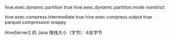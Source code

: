 
hive.exec.dynamic.partition
true
hive.exec.dynamic.partition.mode
nonstrict


hive.exec.compress.intermediate
true
hive.exec.compress.output
true
parquet.compression
snappy


HiveServer2 的 Java 堆栈大小（字节）:4吉字节